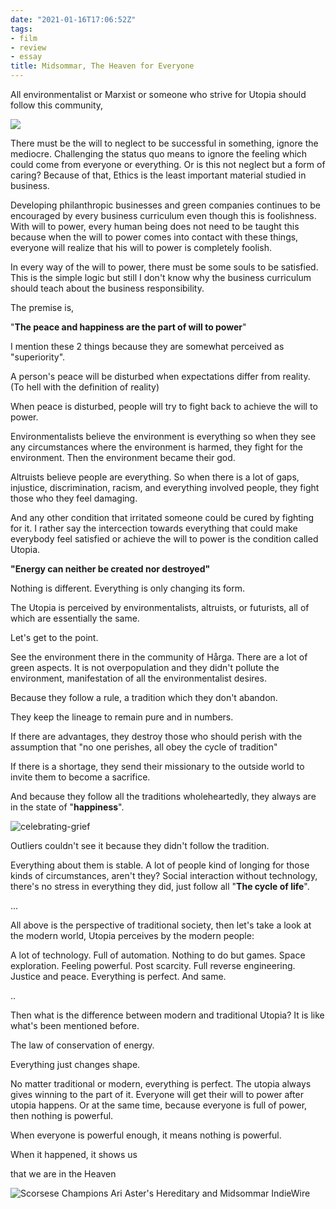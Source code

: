 ```yaml
---
date: "2021-01-16T17:06:52Z"
tags:
- film
- review
- essay
title: Midsommar, The Heaven for Everyone
---
```

All environmentalist or Marxist or someone who strive for Utopia should follow this community,

![](https://images.immediate.co.uk/production/volatile/sites/3/2019/07/Entrance-Midsommar-8f48fc0.jpg?quality=90&lb=620,413&background=white)

There must be the will to neglect to be successful in something, ignore the mediocre. Challenging the status quo means to ignore the feeling which could come from everyone or everything. Or is this not neglect but a form of caring? Because of that, Ethics is the least important material studied in business.

Developing philanthropic businesses and green companies continues to be encouraged by every business curriculum even though this is foolishness. With will to power, every human being does not need to be taught this because when the will to power comes into contact with these things, everyone will realize that his will to power is completely foolish. 

In every way of the will to power, there must be some souls to be satisfied. This is the simple logic but still I don't know why the business curriculum should teach about the business responsibility.

The premise is, 

"**The peace and happiness are the part of will to power**"

I mention these 2 things because they are somewhat perceived as "superiority".

A person's peace will be disturbed when expectations differ from reality. (To hell with the definition of reality)

When peace is disturbed, people will try to fight back to achieve the will to power.



Environmentalists believe the environment is everything so when they see any circumstances where the environment is harmed, they fight for the environment. Then the environment became their god.

Altruists believe people are everything. So when there is a lot of gaps, injustice, discrimination, racism, and everything involved people, they fight those who they feel damaging.

And any other condition that irritated someone could be cured by fighting for it. I rather say the intercection towards everything that could make everybody feel satisfied or achieve the will to power is the condition called Utopia.

**"Energy can neither be created nor destroyed"**

Nothing is different. Everything is only changing its form.

The Utopia is perceived by environmentalists, altruists, or futurists, all of which are essentially the same.

Let's get to the point.

See the environment there in the community of Hårga. There are a lot of green aspects. It is not overpopulation and they didn't pollute the environment, manifestation of all the environmentalist desires.

Because they follow a rule, a tradition which they don't abandon.

They keep the lineage to remain pure and in numbers.

If there are advantages, they destroy those who should perish with the assumption that "no one perishes, all obey the cycle of tradition"

If there is a shortage, they send their missionary to the outside world to invite them to become a sacrifice.

And because they follow all the traditions wholeheartedly, they always are in the state of "**happiness**".

![celebrating-grief](https://catatankemalasan.files.wordpress.com/2021/08/screenshot-1.png)

Outliers couldn't see it because they didn't follow the tradition.

Everything about them is stable. A lot of people kind of longing for those kinds of circumstances, aren't they? Social interaction without technology, there's no stress in everything they did, just follow all "**The cycle of life**".

...

All above is the perspective of traditional society, then let's take a look at the modern world, Utopia perceives by the modern people:

A lot of technology. Full of automation. Nothing to do but games. Space exploration. Feeling powerful. Post scarcity. Full reverse engineering. Justice and peace. Everything is perfect. And same.

..

Then what is the difference between modern and traditional Utopia? It is like what's been mentioned before.

The law of conservation of energy.

Everything just changes shape.

No matter traditional or modern, everything is perfect. The utopia always gives winning to the part of it. Everyone will get their will to power after utopia happens. Or at the same time, because everyone is full of power, then nothing is powerful.

When everyone is powerful enough, it means nothing is powerful.

When it happened, it shows us

that we are in the Heaven

![Scorsese Champions Ari Aster's Hereditary and Midsommar IndieWire](https://www.indiewire.com/wp-content/uploads/2020/07/midsommar2.jpg)
